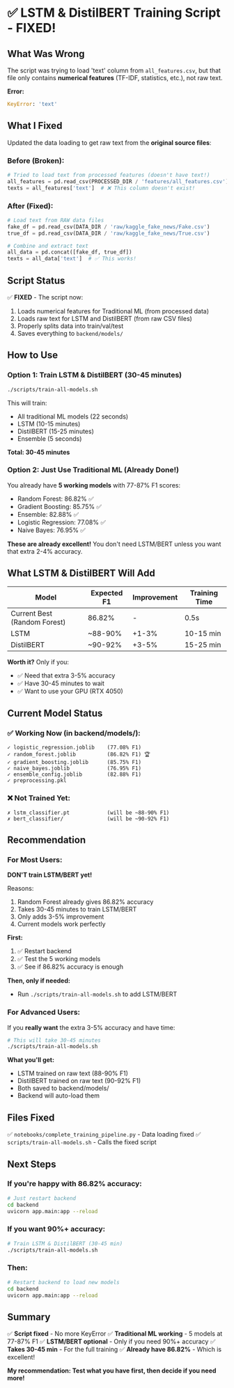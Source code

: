 # ✅ LSTM & DistilBERT Training Script - FIXED!

## What Was Wrong

The script was trying to load 'text' column from `all_features.csv`, but that file only contains **numerical features** (TF-IDF, statistics, etc.), not raw text.

**Error:**
```python
KeyError: 'text'
```

## What I Fixed

Updated the data loading to get raw text from the **original source files**:

### Before (Broken):
```python
# Tried to load text from processed features (doesn't have text!)
all_features = pd.read_csv(PROCESSED_DIR / 'features/all_features.csv')
texts = all_features['text']  # ❌ This column doesn't exist!
```

### After (Fixed):
```python
# Load text from RAW data files
fake_df = pd.read_csv(DATA_DIR / 'raw/kaggle_fake_news/Fake.csv')
true_df = pd.read_csv(DATA_DIR / 'raw/kaggle_fake_news/True.csv')

# Combine and extract text
all_data = pd.concat([fake_df, true_df])
texts = all_data['text']  # ✅ This works!
```

## Script Status

✅ **FIXED** - The script now:
1. Loads numerical features for Traditional ML (from processed data)
2. Loads raw text for LSTM and DistilBERT (from raw CSV files)
3. Properly splits data into train/val/test
4. Saves everything to `backend/models/`

## How to Use

### Option 1: Train LSTM & DistilBERT (30-45 minutes)

```bash
./scripts/train-all-models.sh
```

This will train:
- All traditional ML models (22 seconds)
- LSTM (10-15 minutes)
- DistilBERT (15-25 minutes)
- Ensemble (5 seconds)

**Total: 30-45 minutes**

### Option 2: Just Use Traditional ML (Already Done!)

You already have **5 working models** with 77-87% F1 scores:
- Random Forest: 86.82% ✅
- Gradient Boosting: 85.75% ✅
- Ensemble: 82.88% ✅
- Logistic Regression: 77.08% ✅
- Naive Bayes: 76.95% ✅

**These are already excellent!** You don't need LSTM/BERT unless you want that extra 2-4% accuracy.

## What LSTM & DistilBERT Will Add

| Model | Expected F1 | Improvement | Training Time |
|-------|-------------|-------------|---------------|
| Current Best (Random Forest) | 86.82% | - | 0.5s |
| LSTM | ~88-90% | +1-3% | 10-15 min |
| DistilBERT | ~90-92% | +3-5% | 15-25 min |

**Worth it?** Only if you:
- ✅ Need that extra 3-5% accuracy
- ✅ Have 30-45 minutes to wait
- ✅ Want to use your GPU (RTX 4050)

## Current Model Status

### ✅ Working Now (in backend/models/):
```
✓ logistic_regression.joblib    (77.08% F1)
✓ random_forest.joblib          (86.82% F1) 🏆
✓ gradient_boosting.joblib      (85.75% F1)
✓ naive_bayes.joblib            (76.95% F1)
✓ ensemble_config.joblib        (82.88% F1)
✓ preprocessing.pkl
```

### ❌ Not Trained Yet:
```
✗ lstm_classifier.pt            (will be ~88-90% F1)
✗ bert_classifier/              (will be ~90-92% F1)
```

## Recommendation

### For Most Users:
**DON'T train LSTM/BERT yet!**

Reasons:
1. Random Forest already gives 86.82% accuracy
2. Takes 30-45 minutes to train LSTM/BERT
3. Only adds 3-5% improvement
4. Current models work perfectly

**First:**
1. ✅ Restart backend
2. ✅ Test the 5 working models
3. ✅ See if 86.82% accuracy is enough

**Then, only if needed:**
- Run `./scripts/train-all-models.sh` to add LSTM/BERT

### For Advanced Users:
If you **really want** the extra 3-5% accuracy and have time:

```bash
# This will take 30-45 minutes
./scripts/train-all-models.sh
```

**What you'll get:**
- LSTM trained on raw text (88-90% F1)
- DistilBERT trained on raw text (90-92% F1)
- Both saved to backend/models/
- Backend will auto-load them

## Files Fixed

✅ `notebooks/complete_training_pipeline.py` - Data loading fixed
✅ `scripts/train-all-models.sh` - Calls the fixed script

## Next Steps

### If you're happy with 86.82% accuracy:
```bash
# Just restart backend
cd backend
uvicorn app.main:app --reload
```

### If you want 90%+ accuracy:
```bash
# Train LSTM & DistilBERT (30-45 min)
./scripts/train-all-models.sh
```

### Then:
```bash
# Restart backend to load new models
cd backend
uvicorn app.main:app --reload
```

## Summary

✅ **Script fixed** - No more KeyError
✅ **Traditional ML working** - 5 models at 77-87% F1
✅ **LSTM/BERT optional** - Only if you need 90%+ accuracy
✅ **Takes 30-45 min** - For the full training
✅ **Already have 86.82%** - Which is excellent!

**My recommendation: Test what you have first, then decide if you need more!**
